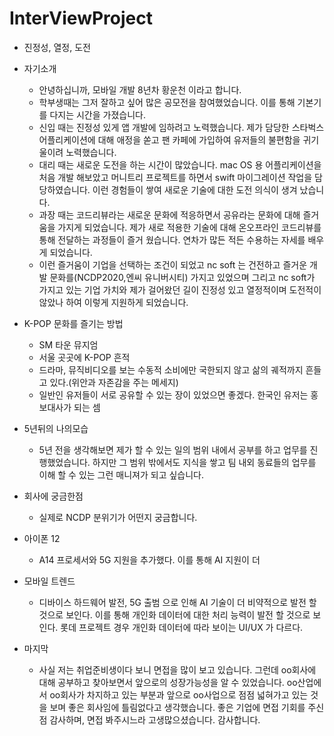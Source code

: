 # InterViewProject

* 진정성, 열정, 도전

* 자기소개
  * 안녕하십니까, 모바일 개발 8년차 황운천 이라고 합니다. 
  * 학부생때는 그저 잘하고 싶어 많은 공모전을 참여했었습니다. 이를 통해 기본기를 다지는 시간을 가졌습니다.
  * 신입 때는 진정성 있게 앱 개발에 임하려고 노력했습니다. 제가 담당한 스타벅스 어플리케이션에 대해 애정을 쏟고 팬 카페에 가입하여 유저들의 불편함을 귀기울이려 노력했습니다. 
  * 대리 때는 새로운 도전을 하는 시간이 많았습니다. mac OS 용 어플리케이션을 처음 개발 해보았고 머니트리 프로젝트를 하면서 swift 마이그레이션 작업을 담당하였습니다. 이런 경험들이 쌓여 새로운 기술에 대한 도전 의식이 생겨 났습니다.
  * 과장 때는 코드리뷰라는 새로운 문화에 적응하면서 공유라는 문화에 대해 즐거움을 가지게 되었습니다. 제가 새로 적용한 기술에 대해 온오프라인 코드리뷰를 통해 전달하는 과정들이 즐거 웠습니다. 연차가 많든 적든 수용하는 자세를 배우게 되었습니다.
  * 이런 즐거움이 기업을 선택하는 조건이 되었고 nc soft 는 건전하고 즐거운 개발 문화를(NCDP2020,엔씨 유니버시티) 가지고 있었으며 그리고 nc soft가 가지고 있는 기업 가치와 제가 걸어왔던 길이 진정성 있고 열정적이며 도전적이 않았나 하여 이렇게 지원하게 되었습니다.

* K-POP 문화를 즐기는 방법
  * SM 타운 뮤지엄
  * 서울 곳곳에 K-POP 흔적 
  * 드라마, 뮤직비디오를 보는 수동적 소비에만 국한되지 않고 삶의 궤적까지 흔들고 있다.(위안과 자존감을 주는 메세지)
  * 일반인 유저들이 서로 공유할 수 있는 장이 있었으면 좋겠다. 한국인 유저는 홍보대사가 되는 셈
  
* 5년뒤의 나의모습
  * 5년 전을 생각해보면 제가 할 수 있는 일의 범위 내에서 공부를 하고 업무를 진행했었습니다. 하지만 그 범위 밖에서도 지식을 쌓고 팀 내외 동료들의 업무를 이해 할 수 있는 그런 매니져가 되고 싶습니다.
  
* 회사에 궁금한점
  * 실제로 NCDP 분위기가 어떤지 궁금합니다.

* 아이폰 12
  * A14 프로세서와 5G 지원을 추가했다. 이를 통해 AI 지원이 더 

* 모바일 트렌드
  * 디바이스 하드웨어 발전, 5G 출범 으로 인해 AI 기술이 더 비약적으로 발전 할 것으로 보인다. 이를 통해 개인화 데이터에 대한 처리 능력이 발전 할 것으로 보인다. 롯데 프로젝트 경우 개인화 데이터에 따라 보이는 UI/UX 가 다르다.

* 마지막
  * 사실 저는 취업준비생이다 보니 면접을 많이 보고 있습니다. 그런데 oo회사에 대해 공부하고 찾아보면서 앞으로의 성장가능성을 알 수 있었습니다. oo산업에서 oo회사가 차지하고 있는 부분과 앞으로 oo사업으로 점점 넓혀가고 있는 것을 보며 좋은 회사임에 틀림없다고 생각했습니다. 좋은 기업에 면접 기회를 주신점 감사하며, 면접 봐주시느라 고생많으셨습니다. 감사합니다.
